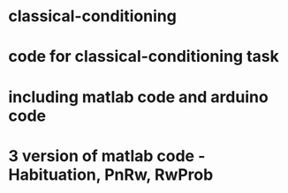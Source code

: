 # classical-conditioning
# code for classical-conditioning task
# including matlab code and arduino code
# 3 version of matlab code - Habituation, PnRw, RwProb
